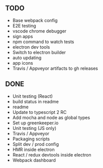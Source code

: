 ## TODO
- Base webpack config
- E2E testing
- vscode chrome debugger
- sign apps
- npm command to watch tests
- electron dev tools
- Switch to electron builder
- auto updating
- app icons
- Travis / Appveyor artifacts to gh releases

## DONE
- Unit testing (React)
- build status in readme
- readme
- Update to typescript 2 RC
- Add mocha and node as global types
- Set up greenkeeper.io
- Unit testing (JS only)
- Travis / Appveyor
- Packaging scripts
- Split dev / prod config
- HMR inside electron
- React / redux devtools inside electron
- Webpack dashboard